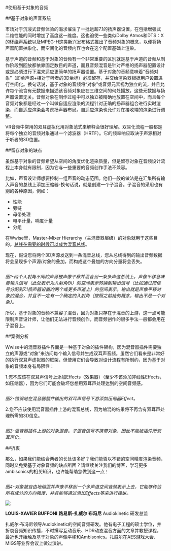 #使用基于对象的音频

##基于对象的声音系统

市场对于沉浸式音频体验的渴求催生了一批远超7.1的扬声器设置，在包括增强式二维性能的同时增加了高度这一维度。这也迫使一些类似Dolby Atmos和DTS：X的[环绕声系统](https://connectedlife.style/dolby-atmos-to-auro-3d-everything-you-need-to-know-about-3d-audio/)以及MPEG-H这类新兴发布格式推出了音频对象的概念，以便将扬声器配置抽象化，而空间化的音频内容也会在这个配置基础上渲染。

基于声道的音频和基于对象的音频有一个非常重要的区别就是基于声道的音频从制作阶段到回放都依靠固定数目的声道，而且音频混音是针对严格的扬声器配置设计或是必须进行下混来适应更简单的扬声器设置。基于对象的音频意味着“音频对象”（即单声源+相对于听者的3D坐标）必须留存，并交给渲染器根据用户设置进行空间化。换句话说，基于对象的音频将“对象”或音频元素视为独立的流，并且允许每个流含有元数据来描述该音频对象应在三维空间的何处播放，这些元数据与扬声器设置无关。音频对象在制作过程中可以独立被精确地放置在空间中，而且每个音频对象都是经过一个叫做自适应渲染的流程针对正确的扬声器组合进行实时渲染，而自适应渲染会考虑扬声器布局。自适应渲染也允许对在接收端的渲染进行调整。

VR音频中常用的双耳虚拟化用对象范式来解释会很好理解。双耳化流程一般都是将每个独立的音频对象通过一个滤波器（HRTF）。它的频率响应取决于声源相对于听者的3D位置。

##留存对象的缺点

虽然基于对象的音频希望从空间的角度优化渲染质量，但是留存对象在音频设计流程上本身就有限制，因为它与一些重要的音频创作手法不兼容。

比如，声音设计师想要控制一组声音的动态范围。他们一般的做法是在汇集所有输入声音的总线上添加压缩器-换句话说，就是创建一个子混音。子混音的采用也有别的各种原因，例如：

* 性能
* 旁链
* 母带处理
* 电平计量，响度计量
* 分组

在Wwise里，Master-Mixer Hierarchy（主混音器层级）的对象就用于这些目的。[总线在需要的时候可以成为混音总线](https://www.audiokinetic.com/library/2016.1.0_5775/?source=Help&id=mixing_versus_nonmixing_busses)。

现在，假设您将两个3D声源发送到一条混音总线，您从总线得到的输出音频数据将会呈现多个声源/对象的叠加，而构成这个叠加的方向分量将会丢失。

![]()

*图1-两个入射角不同的声源被声像平移并混音到一条多声道总线上。声像平移意味着输入信号（此处表示为入射角Ɵi）的空间表示转换到输出信号（比如通过把信号分配到7.1扬声器设置的两个或更多声道上）的空间表示。输出就是声像平移对象的混合，并且不一定有一个确定的入射角（按照之前给的概念，输出不是一个对象）。*

所以，基于对象的音频不兼容子混音，因为对象只存在于混音的上游，这一点可能限制声音设计师，让他们无法进行音频创作，而音频创作的很多手法一般都会用在子混音上。

##案例分析

Wwise中的混音器插件界面是一种基于对象的插件架构，因为混音器插件需要独立的声源或“对象”来访问每个输入信号并生成双耳声音频。虽然它们看来是非常好的执行双耳声虚拟器的框架，但使用它们会导致对设计流程有所制约，因为基于对象的音频本身有局限性：

1.您不应该在双耳声信号上添加Effects（效果器）（至少不该添加非线性Effects， 如压缩器），因为它们可能会破坏您想用双耳声处理达到的空间音频感。

![]()

*图2-错误地在混音器插件输出的双耳声信号下游添加压缩器Effect。*

2.您不应该使用混音器插件上游的混音总线，因为缩混的结果将不再含有双耳声处理所需的3D信息。

![]()

*图3-混音器插件上游的对象混音。子混音信号不携带对象，因此不能被插件所双耳声化。*


##折衷

那么，如果我们能结合两者的长处该多好？我们能否以不错的空间精度渲染音频，同时又免受基于对象音频的缺点所困？请继续关注我们的博客，学习更多ambisonics的相关知识，也许能帮助您做到这一点！

![]()

*图4-对象被自由地缩混并声像平移到一个多声道空间音频表示上去，它能够传达所有成分的方向强度，并且能够通过添加Effects等来进行操纵。*


![](https://github.com/akchina/learnwwisecn/blob/master/Ambisonics%20as%20an%20Intermediate%20Spatial%20Representation%20(for%20VR)/images/Xavier.png?raw=true)

**LOUIS-XAVIER BUFFONI**
**路易斯-扎威尔 布冯尼**
Audiokinetic 研发总监

扎威尔·布冯尼领导Audiokinetic的空间音频研发。他有电子工程的硕士学位，并折衷音频知识传播，不时撰写互动音乐、HDR动态混音方面的文章并教授课程，最近也开始触及基于对象的声像平移和Ambisonics。扎威尔在AES游戏大会、MIGS等业界会议上做过演讲。